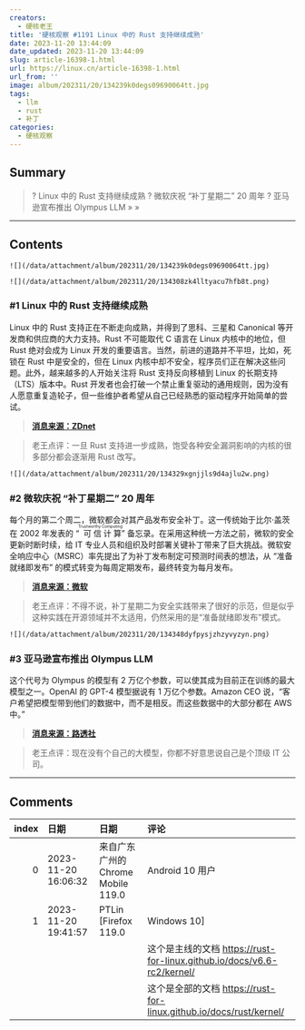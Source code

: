 ```yaml
---
creators:
  - 硬核老王
title: '硬核观察 #1191 Linux 中的 Rust 支持继续成熟'
date: 2023-11-20 13:44:09
date_updated: 2023-11-20 13:44:09
slug: article-16398-1.html
url: https://linux.cn/article-16398-1.html
url_from: ''
image: album/202311/20/134239k0degs09690064tt.jpg
tags:
  - llm
  - rust
  - 补丁
categories:
  - 硬核观察
---
```


## Summary

> ? Linux 中的 Rust 支持继续成熟
> ? 微软庆祝 “补丁星期二” 20 周年
> ? 亚马逊宣布推出 Olympus LLM
> » 
> »

***

<!-- more -->

## Contents

`![](/data/attachment/album/202311/20/134239k0degs09690064tt.jpg)`

`![](/data/attachment/album/202311/20/134308zk4lltyacu7hfb8t.png)`

### #1 Linux 中的 Rust 支持继续成熟

Linux 中的 Rust 支持正在不断走向成熟，并得到了思科、三星和 Canonical 等开发商和供应商的大力支持。Rust 不可能取代 C 语言在 Linux 内核中的地位，但 Rust 绝对会成为 Linux 开发的重要语言。当然，前进的道路并不平坦，比如，死锁在 Rust 中是安全的，但在 Linux 内核中却不安全，程序员们正在解决这些问题。此外，越来越多的人开始关注将 Rust 支持反向移植到 Linux 的长期支持（LTS）版本中。Rust 开发者也会打破一个禁止重复驱动的通用规则，因为没有人愿意重复造轮子，但一些维护者希望从自己已经熟悉的驱动程序开始简单的尝试。

> 
> **[消息来源：ZDnet](https://www.zdnet.com/article/rust-in-linux-where-we-are-and-where-were-going-next/)**
> 
> 
> 

> 
> 老王点评：一旦 Rust 支持进一步成熟，饱受各种安全漏洞影响的内核的很多部分都会逐渐用 Rust 改写。
> 
> 
> 

`![](/data/attachment/album/202311/20/134329xgnjjls9d4ajlu2w.png)`

### #2 微软庆祝 “补丁星期二” 20 周年

每个月的第二个周二，微软都会对其产品发布安全补丁。这一传统始于比尔·盖茨在 2002 年发表的 “<ruby> 可信计算 <rt>  Trustworthy Computing </rt></ruby>” 备忘录。在采用这种统一方法之前，微软的安全更新时断时续，给 IT 专业人员和组织及时部署关键补丁带来了巨大挑战。微软安全响应中心（MSRC）率先提出了为补丁发布制定可预测时间表的想法，从 “准备就绪即发布” 的模式转变为每周定期发布，最终转变为每月发布。

> 
> **[消息来源：微软](https://msrc.microsoft.com/blog/2023/11/reflecting-on-20-years-of-patch-tuesday)**
> 
> 
> 

> 
> 老王点评：不得不说，补丁星期二为安全实践带来了很好的示范，但是似乎这种实践在开源领域并不太适用，仍然采用的是“准备就绪即发布”模式。
> 
> 
> 

`![](/data/attachment/album/202311/20/134348dyfpysjzhzyvyzyn.png)`

### #3 亚马逊宣布推出 Olympus LLM

这个代号为 Olympus 的模型有 2 万亿个参数，可以使其成为目前正在训练的最大模型之一。OpenAI 的 GPT-4 模型据说有 1 万亿个参数。Amazon CEO 说，“客户希望把模型带到他们的数据中，而不是相反。而这些数据中的大部分都在 AWS 中。”

> 
> **[消息来源：路透社](https://www.reuters.com/technology/amazon-sets-new-team-trains-ambitious-ai-model-codenamed-olympus-sources-2023-11-08/)**
> 
> 
> 

> 
> 老王点评：现在没有个自己的大模型，你都不好意思说自己是个顶级 IT 公司。
> 
> 
>

***

## Comments

|   index | 日期                | 日期                                               | 评论                                                                                  |
|--------:|:--------------------|:---------------------------------------------------|:--------------------------------------------------------------------------------------|
|       0 | 2023-11-20 16:06:32 | 来自广东广州的 Chrome Mobile 119.0|Android 10 用户 | 现在还没有公开自己的大模型的顶级IT公司只有苹果了。                            |
|       1 | 2023-11-20 19:41:57 | PTLin [Firefox 119.0|Windows 10]                   | rust for linux合并进主线的速度超级慢，到现在也就进去了很小一部分。<br />      |
|         |                     |                                                    | 这个是主线的文档 https://rust-for-linux.github.io/docs/v6.6-rc2/kernel/<br />         |
|         |                     |                                                    | 这个是全部的文档 https://rust-for-linux.github.io/docs/rust/kernel/           |
